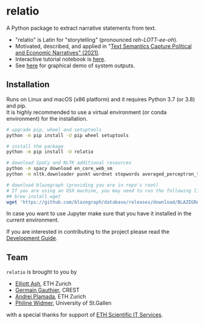 # relatio

A Python package to extract narrative statements from text. 

* "relatio" is Latin for "storytelling" (pronounced _reh-LOTT-ee-oh_).
* Motivated, described, and applied in "[Text Semantics Capture Political and Economic Narratives" (2021)](https://arxiv.org/abs/2108.01720).
* Interactive tutorial notebook is [here](https://colab.research.google.com/github/relatio-nlp/relatio/blob/master/tutorial/tutorial.ipynb).
* See [here](https://sites.google.com/view/trump-narratives/trump-tweet-archive) for graphical demo of system outputs.

## Installation

Runs on Linux and macOS (x86 platform) and it requires Python 3.7 (or 3.8) and pip.  
It is highly recommended to use a virtual environment (or conda environment) for the installation.

```bash
# upgrade pip, wheel and setuptools
python -m pip install -U pip wheel setuptools

# install the package
python -m pip install -U relatio

# download SpaCy and NLTK additional resources
python -m spacy download en_core_web_sm
python -m nltk.downloader punkt wordnet stopwords averaged_perceptron_tagger omw

# download blazegraph (providing you are in repo's root)
# If you are using an OSX machine, you may need to run the following line first:
## brew install wget
wget 'https://github.com/blazegraph/database/releases/download/BLAZEGRAPH_2_1_6_RC/blazegraph.jar' -O relatio/triplestore/blazegraph.jar
```

In case you want to use Jupyter make sure that you have it installed in the current environment.

If you are interested in contributing to the project please read the [Development Guide](./doc/Development.md).

## Team

`relatio` is brought to you by

* [Elliott Ash](elliottash.com), ETH Zurich
* [Germain Gauthier](https://pinchofdata.github.io/germaingauthier/), CREST
* [Andrei Plamada](https://www.linkedin.com/in/andreiplamada), ETH Zurich
* [Philine Widmer](https://philinew.github.io/), University of St.Gallen

with a special thanks for support of [ETH Scientific IT Services](https://sis.id.ethz.ch/).
